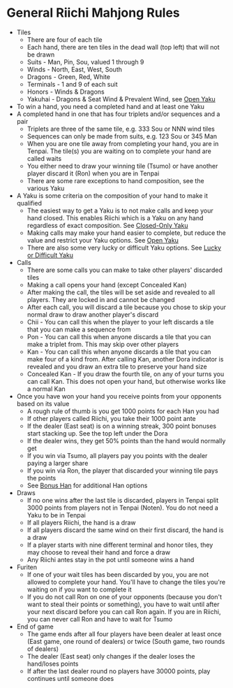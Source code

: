 # General Riichi Mahjong Rules

* Tiles
  * There are four of each tile
  * Each hand, there are ten tiles in the dead wall (top left) that will not be drawn
  * Suits - Man, Pin, Sou, valued 1 through 9
  * Winds - North, East, West, South
  * Dragons - Green, Red, White
  * Terminals - 1 and 9 of each suit
  * Honors - Winds & Dragons
  * Yakuhai - Dragons & Seat Wind & Prevalent Wind, see [Open Yaku](README-open-yaku.md)
* To win a hand, you need a completed hand and at least one Yaku
* A completed hand in one that has four triplets and/or sequences and a pair
  * Triplets are three of the same tile, e.g. 333 Sou or NNN wind tiles
  * Sequences can only be made from suits, e.g. 123 Sou or 345 Man
  * When you are one tile away from completing your hand, you are in Tenpai.  The tile(s)
    you are waiting on to complete your hand are called waits
  * You either need to draw your winning tile (Tsumo) or have another player discard
    it (Ron) when you are in Tenpai
  * There are some rare exceptions to hand composition, see the various Yaku
* A Yaku is some criteria on the composition of your hand to make it qualified
  * The easiest way to get a Yaku is to not make calls and keep your hand closed.
    This enables Riichi which is a Yaku on any hand regardless of exact composition.
    See [Closed-Only Yaku](README-closed-only-yaku.md)
  * Making calls may make your hand easier to complete, but reduce the value and restrict
    your Yaku options.  See [Open Yaku](README-open-yaku.md)
  * There are also some very lucky or difficult Yaku options.
    See [Lucky or Difficult Yaku](README-lucky-or-difficult-yaku.md)
* Calls
  * There are some calls you can make to take other players' discarded tiles
  * Making a call opens your hand (except Concealed Kan)
  * After making the call, the tiles will be set aside and revealed to all players.  They
    are locked in and cannot be changed
  * After each call, you will discard a tile because you chose to skip your normal draw
    to draw another player's discard
  * Chii - You can call this when the player to your left discards a tile that you can
    make a sequence from
  * Pon - You can call this when anyone discards a tile that you can make a triplet from.
    This may skip over other players
  * Kan - You can call this when anyone discards a tile that you can make four of a kind
    from.  After calling Kan, another Dora indicator is revealed and you draw an extra
    tile to preserve your hand size
  * Concealed Kan - If you draw the fourth tile, on any of your turns you can call Kan.
    This does not open your hand, but otherwise works like a normal Kan
* Once you have won your hand you receive points from your opponents based on its value
  * A rough rule of thumb is you get 1000 points for each Han you had
  * If other players called Riichi, you take their 1000 point ante
  * If the dealer (East seat) is on a winning streak, 300 point bonuses start stacking up.
    See the top left under the Dora
  * If the dealer wins, they get 50% points than the hand would normally get
  * If you win via Tsumo, all players pay you points with the dealer paying a larger share
  * If you win via Ron, the player that discarded your winning tile pays the points
  * See [Bonus Han](README-bonus-han.md) for additional Han options
* Draws
  * If no one wins after the last tile is discarded, players in Tenpai split 3000 points
    from players not in Tenpai (Noten).  You do not need a Yaku to be in Tenpai
  * If all players Riichi, the hand is a draw
  * If all players discard the same wind on their first discard, the hand is a draw
  * If a player starts with nine different terminal and honor tiles, they may choose
    to reveal their hand and force a draw
  * Any Riichi antes stay in the pot until someone wins a hand
* Furiten
  * If one of your wait tiles has been discarded by you, you are not allowed to complete
    your hand.  You'll have to change the tiles you're waiting on if you want to complete
    it
  * If you do not call Ron on one of your opponents (because you don't want to steal
    their points or something), you have to wait until after your next discard before
    you can call Ron again.  If you are in Riichi, you can never call Ron and have to
    wait for Tsumo
* End of game
  * The game ends after all four players have been dealer at least once (East game,
    one round of dealers) or twice (South game, two rounds of dealers)
  * The dealer (East seat) only changes if the dealer loses the hand/loses points
  * If after the last dealer round no players have 30000 points, play continues until
    someone does
